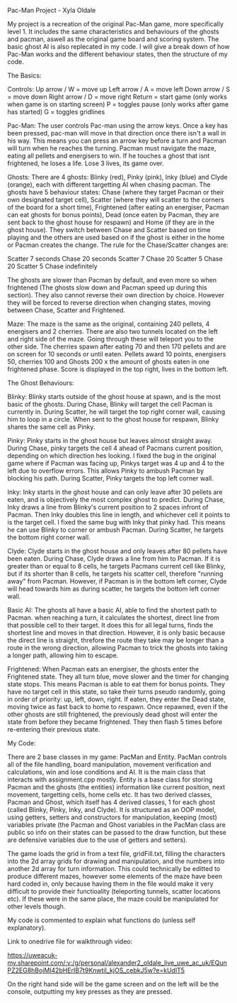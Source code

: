 Pac-Man Project - Xyla Oldale

My project is a recreation of the original Pac-Man game, more specifically level 1. It includes the same characteristics and behaviours of the ghosts and pacman, aswell as the original game board and scoring system. The basic ghost AI is also replecated in my code. I will give a break down of how Pac-Man works and the different behaviour states, then the structure of my code.

The Basics:

Controls:
Up arrow / W = move up
Left arrow / A = move left
Down arrow / S = move down
Right arrow / D = move right
Return = start game (only works when game is on starting screen)
P = toggles pause (only works after game has started)
G = toggles gridlines


Pac-Man: 
The user controls Pac-man using the arrow keys. Once a key has been pressed, pac-man will move in that direction once there isn't a wall in his way. This means you can press an arrow key before a turn and Pacman will turn when he reaches the turning. Pacman must navigate the maze, eating all pellets and energisers to win. If he touches a ghost that isnt frightened, he loses a life. Lose 3 lives, its game over. 

Ghosts: 
There are 4 ghosts: Blinky (red), Pinky (pink), Inky (blue) and Clyde (orange), each with different targetting AI when chasing pacman. The ghosts have 5 behaviour states: Chase (where they target Pacman or their own designated target cell), Scatter (where they will scatter to the corners of the board for a short time), Frightened (after eating an energiser, Pacman can eat ghosts for bonus points), Dead (once eaten by Pacman, they are sent back to the ghost house for respawn) and Home (if they are in the ghost house). They switch between Chase and Scatter based on time playing and the others are used based on if the ghost is either in the home or Pacman creates the change. The rule for the Chase/Scatter changes are:

Scatter 7 seconds
Chase 20 seconds
Scatter 7
Chase 20
Scatter 5
Chase 20
Scatter 5
Chase indefinitely

The ghosts are slower than Pacman by default, and even more so when frightened (The ghosts slow down and Pacman speed up during this section). They also cannot reverse their own direction by choice. However they will be forced to reverse direction when changing states, moving between Chase, Scatter and Frightened.

Maze:
The maze is the same as the original, containing 240 pellets, 4 energisers and 2 cherries. There are also two tunnels located on the left and right side of the maze. Going through these will teleport you to the other side. The cherries spawn after eating 70 and then 170 pellets and are on screen for 10 seconds or until eaten. Pellets award 10 points, energisers 50, cherries 100 and Ghosts 200 x the amount of ghosts eaten in one frightened phase. Score is displayed in the top right, lives in the bottom left.

The Ghost Behaviours:

Blinky:
Blinky starts outside of the ghost house at spawn, and is the most basic of the ghosts. During Chase, Blinky will target the cell Pacman is currently in. During Scatter, he will target the top right corner wall, causing him to loop in a circle. When sent to the ghost house for respawn, Blinky shares the same cell as Pinky.

Pinky:
Pinky starts in the ghost house but leaves almost straight away. During Chase, pinky targets the cell 4 ahead of Pacmans current position, depending on which direction hes looking. I fixed the bug in the original game where if Pacman was facing up, Pinkys target was 4 up and 4 to the left due to overflow errors. This allows Pinky to ambush Pacman by blocking his path. During Scatter, Pinky targets the top left corner wall. 

Inky: 
Inky starts in the ghost house and can only leave after 30 pellets are eaten, and is objectively the most complex ghost to predict. During Chase, Inky draws a line from Blinky's current position to 2 spaces infront of Pacman. Then Inky doubles this line in length, and whichever cell it points to is the target cell. I fixed the same bug with Inky that pinky had. This means he can use Blinky to corner or ambush Pacman. During Scatter, he targets the bottom right corner wall.

Clyde:
Clyde starts in the ghost house and only leaves after 80 pellets have been eaten. During Chase, Clyde draws a line from him to Pacman. If it is greater than or equal to 8 cells, he targets Pacmans current cell like Blinky, but if its shorter than 8 cells, he targets his scatter cell, therefore "running away" from Pacman. However, if Pacman is in the bottom left corner, Clyde will head towards him as during scatter, he targets the bottom left corner wall.

Basic AI:
The ghosts all have a basic AI, able to find the shortest path to Pacman. when reaching a turn, it calculates the shortest, direct line from that possible cell to their target. It does this for all legal turns, finds the shortest line and moves in that direction. However, it is only basic because the direct line is straight, threfore the route they take may be longer than a route in the wrong direction, allowing Pacman to trick the ghosts into taking a longer path, allowing him to escape.

Frightened:
When Pacman eats an energiser, the ghosts enter the Frightened state. They all turn blue, move slower and the timer for changing state stops. This means Pacman is able to eat them for bonus points. They have no target cell in this state, so take their turns pseudo randomly, going in order of priority: up, left, down, right. If eaten, they enter the Dead state, moving twice as fast back to home to respawn. Once repawned, even if the other ghosts are still frightened, the previously dead ghost will enter the state from before they became frightened. They then flash 5 times before re-entering their previous state. 

My Code:

There are 2 base classes in my game: PacMan and Entity. PacMan controls all of the file handling, board manipulation, movement verification and calculations, win and lose conditions and AI. It is the main class that interacts with assignment.cpp mostly. Entity is a base class for storing Pacman and the ghosts (the entities) information like current position, next movement, targetting cells, home cells etc. It has two derived classes, Pacman and Ghost, which itself has 4 derived classes, 1 for each ghost (called Blinky, Pinky, Inky, and Clyde). It is structured as an OOP model, using getters, setters and constructors for manipulation, keeping (most) variables private (the Pacman and Ghost variables in the PacMan class are public so info on their states can be passed to the draw function, but these are defensive variables due to the use of getters and setters).

The game loads the grid in from a text file, gridFill.txt, filling the characters into the 2d array grids for drawing and manipulation, and the numbers into another 2d array for turn information. This could technically be editted to produce different mazes, however some elements of the maze have been hard coded in, only because having them in the file would make it very difficult to provide their functioality (teleporting tunnels, scatter locations etc). If these were in the same place, the maze could be manipulated for other levels though.

My code is commented to explain what functions do (unless self explanatory).


Link to onedrive file for walkthrough video:

https://uweacuk-my.sharepoint.com/:v:/g/personal/alexander2_oldale_live_uwe_ac_uk/EQunPZ2EG8hBojMl42bHErIB7t9KnwtiI_kjOS_cebkJ5w?e=kUdlT5

On the right hand side will be the game screen and on the left will be the console, outputting my key presses as they are pressed.
